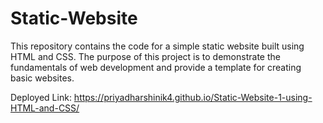 # Static-Website
This repository contains the code for a simple static website built using HTML and CSS. The purpose of this project is to demonstrate the fundamentals of web development and provide a template for creating basic websites.

Deployed Link:
https://priyadharshinik4.github.io/Static-Website-1-using-HTML-and-CSS/
